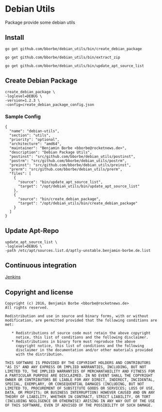 # Debian Utils

Package provide some debian utils

## Install

`go get github.com/bborbe/debian_utils/bin/create_debian_package`

`go get github.com/bborbe/debian_utils/bin/extract_zip`

`go get github.com/bborbe/debian_utils/bin/update_apt_source_list`

## Create Debian Package

```
create_debian_package \
-loglevel=DEBUG \
-version=1.2.3 \
-config=create_debian_package_config.json
```

### Sample Config

```
{
  "name": "debian-utils",
  "section": "utils",
  "priority": "optional",
  "architecture": "amd64",
  "maintainer": "Benjamin Borbe <bborbe@rocketnews.de>",
  "description": "Debian Package Utils",
  "postinst": "src/github.com/bborbe/debian_utils/postinst",
  "postrm": "src/github.com/bborbe/debian_utils/postrm",
  "preinst": "src/github.com/bborbe/debian_utils/preinst",
  "prerm": "src/github.com/bborbe/debian_utils/prerm",
  "files": [
    {
      "source": "bin/update_apt_source_list",
      "target": "/opt/debian_utils/bin/update_apt_source_list"
    },
    {
      "source": "bin/create_debian_package",
      "target": "/opt/debian_utils/bin/create_debian_package"
    }
  ]
}
```

## Update Apt-Repo

```
update_apt_source_list \
-loglevel=DEBUG \
-path /etc/apt/sources.list.d/aptly-unstable.benjamin-borbe.de.list
```

## Continuous integration

[Jenkins](https://www.benjamin-borbe.de/jenkins/job/Go-Debian-Utils/)

## Copyright and license

    Copyright (c) 2016, Benjamin Borbe <bborbe@rocketnews.de>
    All rights reserved.
    
    Redistribution and use in source and binary forms, with or without
    modification, are permitted provided that the following conditions are
    met:
    
       * Redistributions of source code must retain the above copyright
         notice, this list of conditions and the following disclaimer.
       * Redistributions in binary form must reproduce the above
         copyright notice, this list of conditions and the following
         disclaimer in the documentation and/or other materials provided
         with the distribution.

    THIS SOFTWARE IS PROVIDED BY THE COPYRIGHT HOLDERS AND CONTRIBUTORS
    "AS IS" AND ANY EXPRESS OR IMPLIED WARRANTIES, INCLUDING, BUT NOT
    LIMITED TO, THE IMPLIED WARRANTIES OF MERCHANTABILITY AND FITNESS FOR
    A PARTICULAR PURPOSE ARE DISCLAIMED. IN NO EVENT SHALL THE COPYRIGHT
    OWNER OR CONTRIBUTORS BE LIABLE FOR ANY DIRECT, INDIRECT, INCIDENTAL,
    SPECIAL, EXEMPLARY, OR CONSEQUENTIAL DAMAGES (INCLUDING, BUT NOT
    LIMITED TO, PROCUREMENT OF SUBSTITUTE GOODS OR SERVICES; LOSS OF USE,
    DATA, OR PROFITS; OR BUSINESS INTERRUPTION) HOWEVER CAUSED AND ON ANY
    THEORY OF LIABILITY, WHETHER IN CONTRACT, STRICT LIABILITY, OR TORT
    (INCLUDING NEGLIGENCE OR OTHERWISE) ARISING IN ANY WAY OUT OF THE USE
    OF THIS SOFTWARE, EVEN IF ADVISED OF THE POSSIBILITY OF SUCH DAMAGE.
